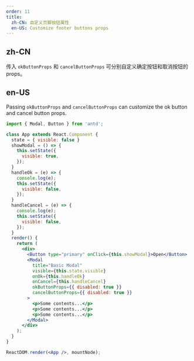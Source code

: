 ```yaml
---
order: 11
title:
  zh-CN: 自定义页脚按钮属性
  en-US: Customize footer buttons props
---
```


## zh-CN

传入 `okButtonProps` 和 `cancelButtonProps` 可分别自定义确定按钮和取消按钮的 props。

## en-US

Passing `okButtonProps` and `cancelButtonProps` can customize the ok button and cancel button props.

````jsx
import { Modal, Button } from 'antd';

class App extends React.Component {
  state = { visible: false }
  showModal = () => {
    this.setState({
      visible: true,
    });
  }
  handleOk = (e) => {
    console.log(e);
    this.setState({
      visible: false,
    });
  }
  handleCancel = (e) => {
    console.log(e);
    this.setState({
      visible: false,
    });
  }
  render() {
    return (
      <div>
        <Button type="primary" onClick={this.showModal}>Open</Button>
        <Modal
          title="Basic Modal"
          visible={this.state.visible}
          onOk={this.handleOk}
          onCancel={this.handleCancel}
          okButtonProps={{ disabled: true }}
          cancelButtonProps={{ disabled: true }}
        >
          <p>Some contents...</p>
          <p>Some contents...</p>
          <p>Some contents...</p>
        </Modal>
      </div>
    );
  }
}

ReactDOM.render(<App />, mountNode);
